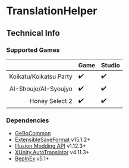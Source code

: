 # TranslationHelper

## Technical Info

### Supported Games

|                        | Game               | Studio             |
| ----------------------:| ------------------ | ------------------ |
| Koikatu/Koikatsu Party | :heavy_check_mark: | :heavy_check_mark: |
| AI-Shoujo/AI-Syoujyo   | :heavy_check_mark: | :heavy_check_mark: |
| Honey Select 2         | :heavy_check_mark: | :heavy_check_mark: |


### Dependencies

- [GeBoCommon](https://github.com/GeBo1/GeBoPlugins)
- [ExtensibleSaveFormat](https://github.com/IllusionMods/BepisPlugins) v15.1.2+
- [Illusion Modding API](https://github.com/IllusionMods/IllusionModdingAPI) v1.12.3+
- [XUnity.AutoTranslator](https://github.com/bbepis/XUnity.AutoTranslator) v4.11.3+
- [BepInEx](https://github.com/BepInEx/BepInEx) v5.1+